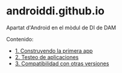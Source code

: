 # androiddi.github.io
Apartat d'Android en el mòdul de DI de DAM

Contenido:
* [1. Construyendo la primera app](https://github.com/gatzara/androiddi.github.io/blob/master/primera_app.md)
* [2. Testeo de aplicaciones](https://github.com/gatzara/androiddi.github.io/blob/master/pruebas.md)
* [3. Compatibilidad con otras versiones](https://github.com/gatzara/androiddi.github.io/blob/master/compatibilitat.md)
